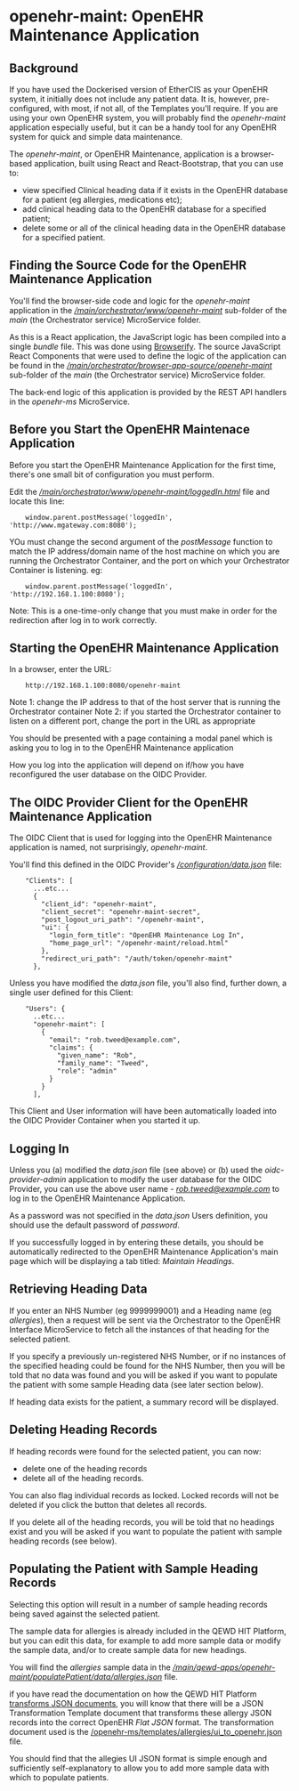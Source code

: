 # openehr-maint: OpenEHR Maintenance Application

## Background

If you have used the Dockerised version of EtherCIS as your OpenEHR system, it initially
does not include any patient data.  It is, however, pre-configured, with most, if not all,
of the Templates you'll require.  If you are using your own OpenEHR system, you will
probably find the *openehr-maint* application especially useful, but it can be a handy
tool for any OpenEHR system for quick and simple data maintenance.

The *openehr-maint*, or OpenEHR Maintenance, application is a browser-based application, 
built using React and React-Bootstrap, that you can use to:

- view specified Clinical heading data if it exists in the OpenEHR database 
for a patient (eg allergies, medications etc);
- add clinical heading data to the OpenEHR database for a specified patient;
- delete some or all of the clinical heading data in the OpenEHR database for a specified
patient.


## Finding the Source Code for the OpenEHR Maintenance Application

You'll find the browser-side code and logic for the *openehr-maint* application in the
[*/main/orchestrator/www/openehr-maint*](https://github.com/robtweed/qewd-hit-platform/tree/master/main/orchestrator/www/openehr-maint) 
sub-folder of the *main* (the Orchestrator service) MicroService folder.

As this is a React application, the JavaScript logic has been compiled into a single *bundle* file.
This was done using [Browserify](http://browserify.org/).  The source JavaScript React Components 
that were used to define the logic of the application can be found in the 
[*/main/orchestrator/browser-app-source/openehr-maint*](https://github.com/robtweed/qewd-hit-platform/tree/master/main/orchestrator/browser-app-source/openehr-maint) 
sub-folder of the *main* (the Orchestrator service) MicroService folder.

The back-end logic of this application is provided by the REST API handlers in the *openehr-ms*
MicroService.


## Before you Start the OpenEHR Maintenace Application

Before you start the OpenEHR Maintenance Application for the first time, there's one
small bit of configuration you must perform.

Edit the
[*/main/orchestrator/www/openehr-maint/loggedIn.html*](https://github.com/robtweed/qewd-hit-platform/blob/master/main/orchestrator/www/openehr-maint/loggedIn.html)
 file and locate this line:

        window.parent.postMessage('loggedIn', 'http://www.mgateway.com:8080');

YOu must change the second argument of the *postMessage* function to match the IP address/domain name
of the host machine on which you are running the Orchestrator Container, and the port
on which your Orchestrator Container is listening.  eg:

        window.parent.postMessage('loggedIn', 'http://192.168.1.100:8080');

Note: This is a one-time-only change that you must make in order for the
redirection after log in to work correctly.


## Starting the OpenEHR Maintenance Application

In a browser, enter the URL:

        http://192.168.1.100:8080/openehr-maint

Note 1: change the IP address to that of the host server that is running the Orchestrator container
Note 2: if you started the Orchestrator container to listen on a different port, change the port in
the URL as appropriate

You should be presented with a page containing a modal panel which is asking you to log in
to the OpenEHR Maintenance application

How you log into the application will depend on if/how you have reconfigured the user database
on the OIDC Provider.


## The OIDC Provider Client for the OpenEHR Maintenance Application

The OIDC Client that is used for logging into the OpenEHR Maintenance application
is named, not surprisingly, *openehr-maint*.

You'll find this defined in the OIDC Provider's 
[*/configuration/data.json*](https://github.com/robtweed/qewd-hit-platform/blob/master/oidc-provider/configuration/data.json)
file:

        "Clients": [
          ...etc...
          {
            "client_id": "openehr-maint",
            "client_secret": "openehr-maint-secret",
            "post_logout_uri_path": "/openehr-maint",
            "ui": {
              "login_form_title": "OpenEHR Maintenance Log In",
              "home_page_url": "/openehr-maint/reload.html"
            },
            "redirect_uri_path": "/auth/token/openehr-maint"
          },

Unless you have modified the *data.json* file, you'll also find, further down, a single
user defined for this Client:

        "Users": {
          ..etc...
          "openehr-maint": [
            {
              "email": "rob.tweed@example.com",
              "claims": {
                "given_name": "Rob",
                "family_name": "Tweed",
                "role": "admin"
              }
            }
          ],


This Client and User information will have been automatically loaded into the OIDC Provider
Container when you started it up.


## Logging In

Unless you (a) modified the *data.json* file (see above) or (b) used the *oidc-provider-admin* application
to modify the user database for the OIDC Provider, you can use the above user name - 
*rob.tweed@example.com* to log in to the OpenEHR Maintenance Application.

As a password was not specified in the *data.json* Users definition, you should use the default
password of *password*.

If you successfully logged in by entering these details, you should be automatically redirected to
the OpenEHR Maintenance Application's main page which will be displaying a tab titled: *Maintain Headings*.


## Retrieving Heading Data

If you enter an NHS Number (eg 9999999001) and a Heading name (eg *allergies*), then a request
will be sent via the Orchestrator to the OpenEHR Interface MicroService to fetch all the instances
of that heading for the selected patient.

If you specify a previously un-registered NHS Number, or if no instances of the specified
heading could be found for the NHS Number, then you will be told that no data was found and you will
be asked if you want to populate the patient with some sample Heading data (see later section below).

If heading data exists for the patient, a summary record will be displayed.


## Deleting Heading Records

If heading records were found for the selected patient, you can now:

- delete one of the heading records
- delete all of the heading records.

You can also flag individual records as locked.  Locked records will not be deleted if you
click the button that deletes all records.

If you delete all of the heading records, you will be told that no headings exist and you will be asked
if you want to populate the patient with sample heading records (see below).


## Populating the Patient with Sample Heading Records

Selecting this option will result in a number of sample heading records being saved against the
selected patient.

The sample data for allergies is already included in the QEWD HIT Platform, but you can edit this
data, for example to add more sample data or modify the sample data, and/or to create sample data for
new headings.

You will find the *allergies* sample data in the
[*/main/qewd-apps/openehr-maint/populatePatient/data/allergies.json*](https://github.com/robtweed/qewd-hit-platform/blob/master/main/qewd-apps/openehr-maint/populatePatient/data/allergies.json)
file.

if you have read the documentation on how the QEWD HIT Platform 
[transforms JSON documents](./openehr.md#transforming-json), 
you will know that there will be a JSON Transformation Template document that transforms these
allergy JSON records into the correct OpenEHR *Flat JSON* format.  The transformation
document used is the
[/openehr-ms/templates/allergies/ui_to_openehr.json](https://github.com/robtweed/qewd-hit-platform/blob/master/openehr-ms/templates/allergies/ui_to_openehr.json)
file.

You should find that the allegies UI JSON format is simple enough and sufficiently self-explanatory to
allow you to add more sample data with which to populate patients.


